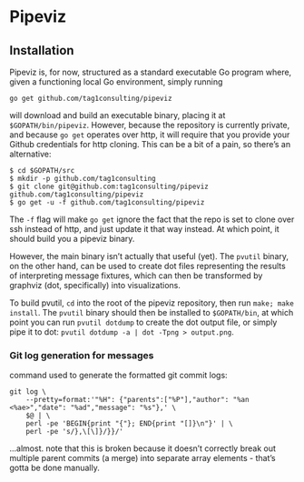 # Pipeviz

## Installation

Pipeviz is, for now, structured as a standard executable Go program where, given a functioning local Go environment, simply running

```
go get github.com/tag1consulting/pipeviz
```

will download and build an executable binary, placing it at `$GOPATH/bin/pipeviz`. However, because the repository is currently private, and because `go get` operates over http, it will require that you provide your Github credentials for http cloning. This can be a bit of a pain, so there’s an alternative:

```
$ cd $GOPATH/src
$ mkdir -p github.com/tag1consulting
$ git clone git@github.com:tag1consulting/pipeviz github.com/tag1consulting/pipeviz
$ go get -u -f github.com/tag1consulting/pipeviz
```

The `-f` flag will make `go get` ignore the fact that the repo is set to clone over ssh instead of http, and just update it that way instead. At which point, it should build you a pipeviz binary.

However, the main binary isn’t actually that useful (yet). The `pvutil` binary, on the other hand, can be used to create dot files representing the results of interpreting message fixtures, which can then be transformed by graphviz (dot, specifically) into visualizations.

To build pvutil, `cd` into the root of the pipeviz repository, then run `make; make install`. The `pvutil` binary should then be installed to `$GOPATH/bin`, at which point you can run `pvutil dotdump` to create the dot output file, or simply pipe it to dot: `pvutil dotdump -a | dot -Tpng > output.png`.

### Git log generation for messages

command used to generate the formatted git commit logs:

```
git log \
    --pretty=format:'"%H": {"parents":["%P"],"author": "%an <%ae>","date": "%ad","message": "%s"},' \
    $@ | \
    perl -pe 'BEGIN{print "{"}; END{print "[]}\n"}' | \
    perl -pe 's/},\[\]}/}}/'
```

...almost. note that this is broken because it doesn’t correctly break out multiple parent commits (a merge) into separate array elements - that’s gotta be done manually.
